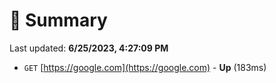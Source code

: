 # 📖 Summary
Last updated: **6/25/2023, 4:27:09 PM**

- `GET` [https://google.com](https://google.com) - **Up** (183ms)
